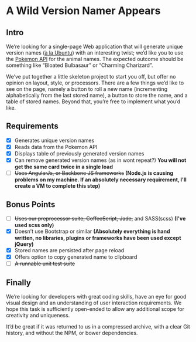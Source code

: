 # A Wild Version Namer Appears

## Intro

We’re looking for a single-page Web application that will generate unique version names ([à la Ubuntu][ubuntu-code-names]) with an interesting twist; we’d like you to use the [Pokemon API][pokemon-api] for the animal names. The expected outcome should be something like “Bloated Bulbasaur” or “Charming Charizard”.

We’ve put together a little skeleton project to start you off, but offer no opinion on layout, style, or processors. There are a few things we’d like to see on the page, namely a button to roll a new name (incrementing alphabetically from the last stored name), a button to store the name, and a table of stored names. Beyond that, you’re free to implement what you’d like.

## Requirements

- [x] Generates unique version names
- [x] Reads data from the Pokemon API
- [x] Displays table of previously generated version names
- [x] Can remove generated version names (as in wont repeat?) **You will not get the same card twice in a single load** 
- [ ] ~~Uses AngularJs, or Backbone JS frameworks~~ **(Node.js is causing problems on my machine. If an absolutely necessary requirement, I'll create a VM to complete this step)**

## Bonus Points

- [ ] ~~Uses our preprocessor suite, CoffeeScript, Jade,~~ and SASS(scss) **(I've used scss only)**
- [x] Doesn’t use Bootstrap or similar **(Absolutely everything is hand written, no libraries, plugins or frameworks have been used except jQuery)**
- [x] Stored names are persisted after page reload
- [x] Offers option to copy generated name to clipboard
- [ ] ~~A runnable unit test suite~~

## Finally

We’re looking for developers with great coding skills, have an eye for good visual design and an understanding of user interaction requirements. We hope this task is sufficiently open-ended to allow any additional scope for creativity and uniqueness.

It’d be great if it was returned to us in a compressed archive, with a clear Git history, and without the NPM, or bower dependencies.

[ubuntu-code-names]: https://wiki.ubuntu.com/DevelopmentCodeNames
[pokemon-api]: http://pokeapi.co/